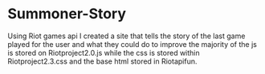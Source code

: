 # Summoner-Story
Using Riot games api I created a site that tells the story of the last game played for the user and what they could do to improve
the majority of the js is stored on Riotproject2.0.js while the css is stored within Riotproject2.3.css and the base html stored in Riotapifun.
